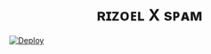 
<h1 align="center">
  <b>ʀɪᴢᴏᴇʟ X sᴘᴀᴍ</b>
</h1>

[![Deploy](https://www.herokucdn.com/deploy/button.svg)](https://heroku.com/deploy?template=https://github.com/HeroxXd/spam-deploy-)
